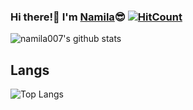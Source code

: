 ### Hi there!👋 I'm [Namila](https://namila.me)😎 [![HitCount](http://hits.dwyl.com/namila007/namila007.svg)](http://hits.dwyl.com/namila007/namila007)


![namila007's github stats](https://github-readme-stats.vercel.app/api?username=namila007&count_private=true&show_icons=true&theme=radical)

## Langs

![Top Langs](https://github-readme-stats.vercel.app/api/top-langs/?username=namila007&layout=compact)

<!--
**namila007/namila007** is a ✨ _special_ ✨ repository because its `README.md` (this file) appears on your GitHub profile.

Here are some ideas to get you started:

- 🔭 I’m currently working on ...
- 🌱 I’m currently learning ...
- 👯 I’m looking to collaborate on ...
- 🤔 I’m looking for help with ...
- 💬 Ask me about ...
- 📫 How to reach me: ...
- 😄 Pronouns: ...
- ⚡ Fun fact: ...
-->
